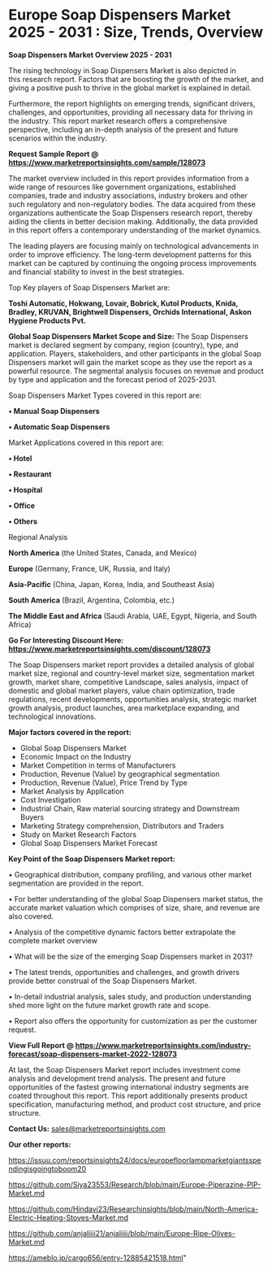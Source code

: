  # Europe Soap Dispensers Market 2025 - 2031 : Size, Trends, Overview

<Strong> Soap Dispensers Market Overview 2025 - 2031</strong>

The rising technology in Soap Dispensers Market is also depicted in this research report. Factors that are boosting the growth of the market, and giving a positive push to thrive in the global market is explained in detail.

Furthermore, the report highlights on emerging trends, significant drivers, challenges, and opportunities, providing all necessary data for thriving in the industry. This report market research offers a comprehensive perspective, including an in-depth analysis of the present and future scenarios within the industry.

<strong>Request Sample Report @ <a href=https://www.marketreportsinsights.com/sample/128073>https://www.marketreportsinsights.com/sample/128073</a></strong>

The market overview included in this report provides information from a wide range of resources like government organizations, established companies, trade and industry associations, industry brokers and other such regulatory and non-regulatory bodies. The data acquired from these organizations authenticate the Soap Dispensers research report, thereby aiding the clients in better decision making. Additionally, the data provided in this report offers a contemporary understanding of the market dynamics.

The leading players are focusing mainly on technological advancements in order to improve efficiency. The long-term development patterns for this market can be captured by continuing the ongoing process improvements and financial stability to invest in the best strategies.

Top Key players of Soap Dispensers Market are:

<strong>Toshi Automatic, Hokwang, Lovair, Bobrick, Kutol Products, Knida, Bradley, KRUVAN, Brightwell Dispensers, Orchids International, Askon Hygiene Products Pvt.</strong>

<strong><b>Global Soap Dispensers Market Scope and Size:</b></strong>
The Soap Dispensers market is declared segment by company, region (country), type, and application. Players, stakeholders, and other participants in the global Soap Dispensers market will gain the market scope as they use the report as a powerful resource. The segmental analysis focuses on revenue and product by type and application and the forecast period of 2025-2031.

Soap Dispensers Market Types covered in this report are:

<strong>• Manual Soap Dispensers

• Automatic Soap Dispensers</strong>

Market Applications covered in this report are:

<strong>• Hotel

• Restaurant

• Hospital

• Office

• Others</strong> 

Regional Analysis

<strong>North America</strong> (the United States, Canada, and Mexico)

<strong>Europe</strong> (Germany, France, UK, Russia, and Italy)

<strong>Asia-Pacific</strong> (China, Japan, Korea, India, and Southeast Asia)

<strong>South America</strong> (Brazil, Argentina, Colombia, etc.)

<strong>The Middle East and Africa</strong> (Saudi Arabia, UAE, Egypt, Nigeria, and South Africa)

<strong>Go For Interesting Discount Here: <a href=https://www.marketreportsinsights.com/discount/128073>https://www.marketreportsinsights.com/discount/128073</a></strong>

The Soap Dispensers market report provides a detailed analysis of global market size, regional and country-level market size, segmentation market growth, market share, competitive Landscape, sales analysis, impact of domestic and global market players, value chain optimization, trade regulations, recent developments, opportunities analysis, strategic market growth analysis, product launches, area marketplace expanding, and technological innovations.

<strong><b>Major factors covered in the report:</b></strong>
<ul>
  <li>Global Soap Dispensers Market </li>
  <li>Economic Impact on the Industry</li>
  <li>Market Competition in terms of Manufacturers</li>
  <li>Production, Revenue (Value) by geographical segmentation</li>
  <li>Production, Revenue (Value), Price Trend by Type</li>
  <li>Market Analysis by Application</li>
  <li>Cost Investigation</li>
  <li>Industrial Chain, Raw material sourcing strategy and Downstream Buyers</li>
  <li>Marketing Strategy comprehension, Distributors and Traders</li>
  <li>Study on Market Research Factors</li>
  <li>Global Soap Dispensers Market Forecast</li>
</ul>

<strong><b>Key Point of the Soap Dispensers Market report:</b></strong>

• Geographical distribution, company profiling, and various other market segmentation are provided in the report.

• For better understanding of the global Soap Dispensers market status, the accurate market valuation which comprises of size, share, and revenue are also covered.

• Analysis of the competitive dynamic factors better extrapolate the complete market overview

• What will be the size of the emerging Soap Dispensers market in 2031?

• The latest trends, opportunities and challenges, and growth drivers provide better construal of the Soap Dispensers Market.

• In-detail industrial analysis, sales study, and production understanding shed more light on the future market growth rate and scope.

• Report also offers the opportunity for customization as per the customer request.

<strong><b>View Full Report @ <a href=https://www.marketreportsinsights.com/industry-forecast/soap-dispensers-market-2022-128073>https://www.marketreportsinsights.com/industry-forecast/soap-dispensers-market-2022-128073</a></b></strong>


At last, the Soap Dispensers Market report includes investment come analysis and development trend analysis. The present and future opportunities of the fastest growing international industry segments are coated throughout this report. This report additionally presents product specification, manufacturing method, and product cost structure, and price structure.

<strong>Contact Us:</strong>
sales@marketreportsinsights.com

<strong>Our other reports:</strong>

<a href=https://issuu.com/reportsinsights24/docs/europefloorlampmarketgiantsspendingisgoingtoboom20>https://issuu.com/reportsinsights24/docs/europefloorlampmarketgiantsspendingisgoingtoboom20</a>

<a href=https://github.com/Siya23553/Research/blob/main/Europe-Piperazine-PIP-Market.md>https://github.com/Siya23553/Research/blob/main/Europe-Piperazine-PIP-Market.md</a>

<a href=https://github.com/Hindavi23/Researchinsights/blob/main/North-America-Electric-Heating-Stoves-Market.md>https://github.com/Hindavi23/Researchinsights/blob/main/North-America-Electric-Heating-Stoves-Market.md</a>

<a href=https://github.com/anjaliiii21/anjaliiii/blob/main/Europe-Ripe-Olives-Market.md>https://github.com/anjaliiii21/anjaliiii/blob/main/Europe-Ripe-Olives-Market.md</a>

<a href=https://ameblo.jp/cargo656/entry-12885421518.html>https://ameblo.jp/cargo656/entry-12885421518.html</a>"
